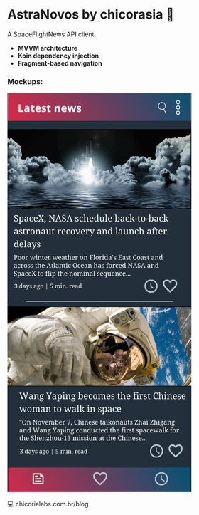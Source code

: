 # AstraNovos by chicorasia :rocket:

A SpaceFlightNews API client.

- **MVVM architecture**
- **Koin dependency injection**
- **Fragment-based navigation**

### Mockups:

![HomeLatest](HomeLatest.png)



:computer: chicorialabs.com.br/blog
